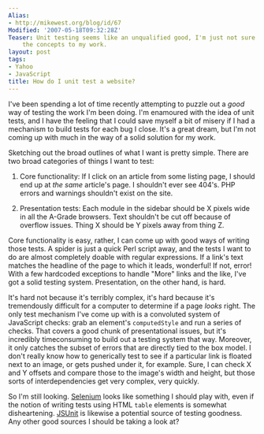 ```yaml
---
Alias:
- http://mikewest.org/blog/id/67
Modified: '2007-05-18T09:32:28Z'
Teaser: Unit testing seems like an unqualified good, I'm just not sure how to apply
    the concepts to my work.
layout: post
tags:
- Yahoo
- JavaScript
title: How do I unit test a website?
---
```

I've been spending a lot of time recently attempting to puzzle out a _good_
way of testing the work I'm been doing.  I'm enamoured with the idea of unit
tests, and I have the feeling that I could save myself a bit of misery if I
had a mechanism to build tests for each bug I close.  It's a great dream, but
I'm not coming up with much in the way of a solid solution for my work.

Sketching out the broad outlines of what I want is pretty simple.  There are
two broad categories of things I want to test:

1.  Core functionality: If I click on an article from some listing page, I
should end up at _the same_ article's page.  I shouldn't ever see 404's.  PHP
errors and warnings shouldn't exist on the site.  

2.  Presentation tests: Each module in the sidebar should be X pixels wide in
all the A-Grade browsers.  Text shouldn't be cut off because of overflow
issues.  Thing X should be Y pixels away from thing Z.

Core functionality is easy, rather, I can come up with good ways of writing
those tests.  A spider is just a quick Perl script away, and the tests I want
to do are almost completely doable with regular expressions.  If a link's text
matches the headline of the page to which it leads, wonderful!  If not, error!
With a few hardcoded exceptions to handle "More" links and the like, I've got
a solid testing system.  Presentation, on the other hand, is hard.

It's hard not because it's terribly complex, it's hard because it's
tremendously difficult for a computer to determine if a page _looks_ right.
The only test mechanism I've come up with is a convoluted system of JavaScript
checks: grab an element's `computedStyle` and run a series of checks.  That
covers a good chunk of presentational issues, but it's incredibly
timeconsuming to build out a testing system that way.  Moreover, it only
catches the subset of errors that are directly tied to the box model.  I don't
really know how to generically test to see if a particular link is floated
next to an image, or gets pushed under it, for example.  Sure, I can check X
and Y offsets and compare those to the image's width and height, but those
sorts of interdependencies get very complex, very quickly.

So I'm still looking.  [Selenium][] looks like something I should play with,
even if the notion of writing tests using HTML `table` elements is somewhat
disheartening.  [JSUnit][] is likewise a potential source of testing goodness.
Any other good sources I should be taking a look at?

[Selenium]: http://www.openqa.org/selenium/ "Selenium"
[JSUnit]: http://www.jsunit.net/ "JSUnit"